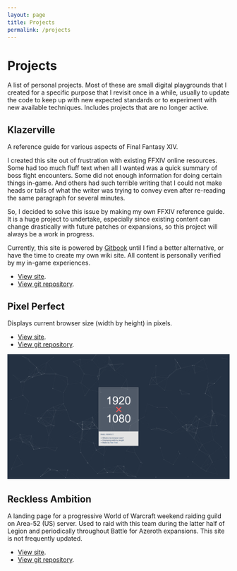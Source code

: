 ```yaml
---
layout: page
title: Projects
permalink: /projects
---
```


# Projects 

A list of personal projects. Most of these are small digital playgrounds that I created for a specific purpose that I revisit once in a while, usually to update the code to keep up with new expected standards or to experiment with new available techniques. Includes projects that are no longer active.

## Klazerville

A reference guide for various aspects of Final Fantasy XIV. 

I created this site out of frustration with existing FFXIV online resources. Some had too much fluff text when all I wanted was a quick summary of boss fight encounters. Some did not enough information for doing certain things in-game. And others had such terrible writing that I could not make heads or tails of what the writer was trying to convey even after re-reading the same paragraph for several minutes. 

So, I decided to solve this issue by making my own FFXIV reference guide. It is a huge project to undertake, especially since existing content can change drastically with future patches or expansions, so this project will always be a work in progress. 

Currently, this site is powered by [Gitbook](https://www.gitbook.com/) until I find a better alternative, or have the time to create my own wiki site. All content is personally verified by my in-game experiences.

- [View site](https://www.klazerville.com/).
- [View git repository](https://github.com/haothitran/klazerville).

## Pixel Perfect

Displays current browser size (width by height) in pixels.

- [View site](https://haothitran.github.io/pixel-perfect/).
- [View git repository](https://github.com/haothitran/pixel-perfect).

[![](assets/projects-screenshots/pixel-perfect.png)](https://haothitran.github.io/pixel-perfect/)

## Reckless Ambition

A landing page for a progressive World of Warcraft weekend raiding guild on Area-52 (US) server. Used to raid with this team during the latter half of Legion and periodically throughout Battle for Azeroth expansions. This site is not frequently updated.

- [View site](https://reckless-ambition.com/).
- [View git repository](https://github.com/haothitran/reckless-ambition).